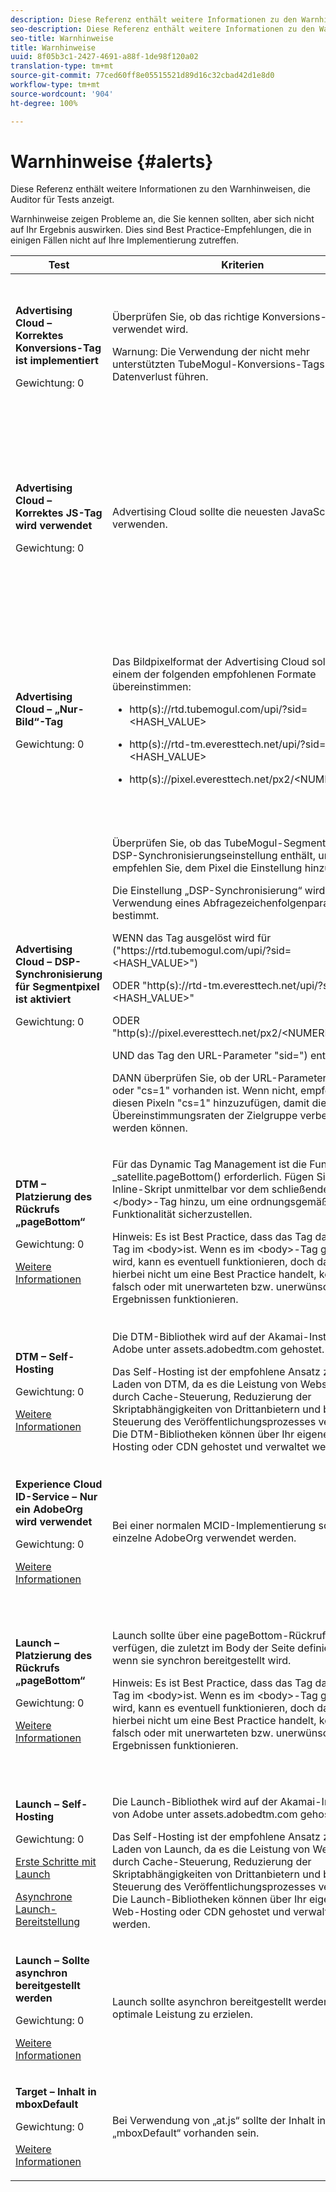 ```yaml
---
description: Diese Referenz enthält weitere Informationen zu den Warnhinweisen, die Auditor für Tests anzeigt.
seo-description: Diese Referenz enthält weitere Informationen zu den Warnhinweisen, die Auditor für Tests anzeigt.
seo-title: Warnhinweise
title: Warnhinweise
uuid: 8f05b3c1-2427-4691-a88f-1de98f120a02
translation-type: tm+mt
source-git-commit: 77ced60ff8e05515521d89d16c32cbad42d1e8d0
workflow-type: tm+mt
source-wordcount: '904'
ht-degree: 100%

---
```



# Warnhinweise {#alerts}

Diese Referenz enthält weitere Informationen zu den Warnhinweisen, die Auditor für Tests anzeigt.

Warnhinweise zeigen Probleme an, die Sie kennen sollten, aber sich nicht auf Ihr Ergebnis auswirken. Dies sind Best Practice-Empfehlungen, die in einigen Fällen nicht auf Ihre Implementierung zutreffen.

<table id="table_031432C9BB804A6F90E7FF572739E169"> 
 <thead> 
  <tr> 
   <th colname="col1" class="entry"> Test </th> 
   <th colname="col2" class="entry"> Kriterien </th> 
   <th colname="col3" class="entry"> Empfehlung </th> 
  </tr>
 </thead>
 <tbody> 
  <tr> 
   <td colname="col1"> 
    <!--
      1.0.1 
    --> <p><b>Advertising Cloud – Korrektes Konversions-Tag ist implementiert</b> </p> <p>Gewichtung: 0 </p> </td> 
   <td colname="col2"> <p>Überprüfen Sie, ob das richtige Konversions-Tag verwendet wird. </p> <p> <p>Warnung: Die Verwendung der nicht mehr unterstützten TubeMogul-Konversions-Tags kann zu Datenverlust führen. </p> </p> </td> 
   <td colname="col3"> <p>Aktualisieren Sie Ihre Konversionspixel auf die neuen „Nur-Bild“-Konversions-Tags von Advertising Cloud. </p> <p>Dies ist am einfachsten mit der Advertising Cloud Launch Extension zu erreichen. </p> </td> 
  </tr> 
  <tr> 
   <td colname="col1"> 
    <!--
      1.0.1 
    --> <p><b>Advertising Cloud – Korrektes JS-Tag wird verwendet</b> </p> <p>Gewichtung: 0 </p> </td> 
   <td colname="col2"> <p>Advertising Cloud sollte die neuesten JavaScript-Tags verwenden. </p> </td> 
   <td colname="col3"> <p>Aktualisieren Sie Ihr Advertising Cloud-JavaScript auf die neueste Version. Die Verwendung veralteter JavaScript-Versionen kann zu Funktionsverlust führen. </p> <p>Dies ist mit der Advertising Cloud Launch Extension einfacher zu erreichen. </p> </td> 
  </tr> 
  <tr> 
   <td colname="col1"> 
    <!--
      1.0.1 
    --> <p><b>Advertising Cloud – „Nur-Bild“-Tag</b> </p> <p>Gewichtung: 0 </p> </td> 
   <td colname="col2"> <p>Das Bildpixelformat der Advertising Cloud sollte mit einem der folgenden empfohlenen Formate übereinstimmen: </p> <p> 
     <ul id="ul_D85BE9C8A8654DE890E1A814E3573D86"> 
      <li id="li_E2AEDD76AC7044E8AD6AE8375858D198"> <p><span class="codeph">http(s)://rtd.tubemogul.com/upi/?sid=&lt;HASH_VALUE&gt;</span> </p> </li> 
      <li id="li_1EEFA03516BF445294B5EC5DED891758"> <p><span class="codeph">http(s)://rtd-tm.everesttech.net/upi/?sid=&lt;HASH_VALUE&gt;</span> </p> </li> 
      <li id="li_F72206B142214217BDD34356D2F3D8AD"> <p><span class="codeph">http(s)://pixel.everesttech.net/px2/&lt;NUMERIC_ID&gt;?</span> </p> </li> 
     </ul> </p> </td> 
   <td colname="col3"> <p>Aktualisieren Sie Ihre Advertising Cloud-Pixel auf die neuen „Nur-Bild“-Tags der Advertising Cloud, um sicherzustellen, dass Sie die vollständige Funktionalität der Advertising Cloud nutzen. </p> <p>Dies ist am einfachsten mit der Advertising Cloud Launch Extension zu erreichen. </p> </td> 
  </tr> 
  <tr> 
   <td colname="col1"> 
    <!--
      1.0.1 
    --> <p><b>Advertising Cloud – DSP-Synchronisierung für Segmentpixel ist aktiviert</b> </p> <p>Gewichtung: 0 </p> </td> 
   <td colname="col2"> <p>Überprüfen Sie, ob das TubeMogul-Segmentpixel eine DSP-Synchronisierungseinstellung enthält, und empfehlen Sie, dem Pixel die Einstellung hinzuzufügen. </p> <p>Die Einstellung „DSP-Synchronisierung“ wird durch die Verwendung eines Abfragezeichenfolgenparameters bestimmt. </p> <p>WENN das Tag ausgelöst wird für <span class="codeph">("https://rtd.tubemogul.com/upi/?sid=&lt;HASH_VALUE&gt;")</span> </p> <p> ODER <span class="codeph"> "http(s)://rtd-tm.everesttech.net/upi/?sid=&lt;HASH_VALUE&gt;"</span> </p> <p> ODER <span class="codeph"> "http(s)://pixel.everesttech.net/px2/&lt;NUMERIC_ID&gt;?"</span> </p> <p>UND das Tag den URL-Parameter <span class="codeph"> "sid=")</span> enthält, </p> <p>DANN überprüfen Sie, ob der URL-Parameter <span class="codeph"> "cs=0"</span> oder <span class="codeph"> "cs=1"</span> vorhanden ist. Wenn nicht, empfehlen Sie, diesen Pixeln <span class="codeph"> "cs=1"</span> hinzuzufügen, damit die Übereinstimmungsraten der Zielgruppe verbessert werden können. </p> </td> 
   <td colname="col3"> <p> Fügen Sie Ihren Advertising Cloud-Pixeln den URL-Parameter <span class="codeph"> "cs=1"</span> hinzu, damit eine DSP-Synchronisierung stattfinden kann, wodurch die Übereinstimmungsraten der Zielgruppe erhöht werden. </p> <p>Dies ist am einfachsten mit der Advertising Cloud Launch Extension zu erreichen. </p> </td> 
  </tr> 
  <tr> 
   <td colname="col1"> 
    <!--
      CAce6db25bc8c443409f0fcc5ac9d622c3 
    --> <p><b>DTM – Platzierung des Rückrufs „pageBottom“</b> </p> <p>Gewichtung: 0 </p> <p><a href="https://docs.adobe.com/content/help/de-DE/dtm/using/client-side/t-add-header-fooder-code.html" format="html" scope="external"> Weitere Informationen</a> </p> 
    <!--
      TEa9df69942f404055a64262889c8b21d3 
    --> </td> 
   <td colname="col2"> <p>Für das Dynamic Tag Management ist die Funktion <span class="codeph">_satellite.pageBottom()</span> erforderlich. Fügen Sie das Inline-Skript unmittelbar vor dem schließenden <span class="codeph"> &lt;/body&gt;</span>-Tag hinzu, um eine ordnungsgemäße DTM-Funktionalität sicherzustellen. </p> <p> <p>Hinweis: Es ist Best Practice, dass das Tag das <i>letzte</i> Tag im <span class="codeph"> &lt;body&gt;</span>ist. Wenn es im <span class="codeph"> &lt;body&gt;</span>-Tag gefunden wird, kann es eventuell funktionieren, doch da es sich hierbei nicht um eine Best Practice handelt, könnte es falsch oder mit unerwarteten bzw. unerwünschten Ergebnissen funktionieren. </p> </p> </td> 
   <td colname="col3"> <p>Fügen Sie das Inline-Skript unmittelbar vor dem schließenden <span class="codeph"> &lt;/body&gt;</span>-Tag hinzu, um eine ordnungsgemäße DTM-Funktionalität sicherzustellen. </p> </td> 
  </tr> 
  <tr> 
   <td colname="col1"> 
    <!--
      1.0.1 
    --> <p><b>DTM – Self-Hosting</b> </p> <p>Gewichtung: 0 </p> <p><a href="https://docs.adobe.com/content/help/de-DE/dtm/using/client-side/client-side-information.html" format="html" scope="external"> Weitere Informationen</a> </p> </td> 
   <td colname="col2"> <p> Die DTM-Bibliothek wird auf der Akamai-Instanz von Adobe unter <span class="filepath"> assets.adobedtm.com</span> gehostet. </p> <p> Das Self-Hosting ist der empfohlene Ansatz zum Laden von DTM, da es die Leistung von Websites durch Cache-Steuerung, Reduzierung der Skriptabhängigkeiten von Drittanbietern und bessere Steuerung des Veröffentlichungsprozesses verbessert. Die DTM-Bibliotheken können über Ihr eigenes Web-Hosting oder CDN gehostet und verwaltet werden. </p> </td> 
   <td colname="col3"> <p>Das Self-Hosting ist der empfohlene Ansatz zum Laden von DTM auf einer Seite. Obwohl DTM-Hosting über das Akamai-CDN in den meisten Fällen funktioniert, verbessert das Self-Hosting die Seitenleistung. </p> </td> 
  </tr> 
  <tr> 
   <td colname="col1"> 
    <!--
      1.0.1 
    --> <p><b> Experience Cloud ID-Service – Nur ein AdobeOrg wird verwendet</b> </p> <p>Gewichtung: 0 </p> <p><a href="https://docs.adobe.com/content/help/de-DE/id-service/using/intro/id-request.html" format="html" scope="external"> Weitere Informationen</a> </p> </td> 
   <td colname="col2"> <p>Bei einer normalen MCID-Implementierung sollte eine einzelne AdobeOrg verwendet werden. </p> </td> 
   <td colname="col3"> <p>Validieren Sie, ob für diese Implementierung mehrere AdobeOrg-IDs vorhanden sind. </p> </td> 
  </tr> 
  <tr> 
   <td colname="col1"> 
    <!--
      1.0.5 
    --> <p><b>Launch – Platzierung des Rückrufs „pageBottom“</b> </p> <p>Gewichtung: 0 </p> <p><a href="https://docs.adobe.com/content/help/de-DE/launch/using/intro/get-started/quick-start.html" format="https" scope="external"> Weitere Informationen</a> </p> 
    <!--
      TE48c499b022f545c5bccc6f8bde169685 
    --> </td> 
   <td colname="col2"> <p>Launch sollte über eine <span class="codeph">pageBottom</span>-Rückruffunktion verfügen, die zuletzt im Body der Seite definiert wird, wenn sie synchron bereitgestellt wird. </p> <p> <p>Hinweis: Es ist Best Practice, dass das Tag das <i>letzte</i> Tag im <span class="codeph"> &lt;body&gt;</span>ist. Wenn es im <span class="codeph"> &lt;body&gt;</span>-Tag gefunden wird, kann es eventuell funktionieren, doch da es sich hierbei nicht um eine Best Practice handelt, könnte es falsch oder mit unerwarteten bzw. unerwünschten Ergebnissen funktionieren. </p> </p> </td> 
   <td colname="col3"> <p>Für Launch ist die Funktion <span class="codeph"> _satellite.pageBottom()</span> für synchrone Bereitstellungen erforderlich. Fügen Sie das Inline-Skript unmittelbar vor dem schließenden <span class="codeph"> &lt;/body&gt;</span>-Tag hinzu, um eine ordnungsgemäße Launch-Funktion sicherzustellen. </p> </td> 
  </tr> 
  <tr> 
   <td colname="col1"> 
    <!--
      1.0.1 
    --> <p><b>Launch – Self-Hosting</b> </p> <p>Gewichtung: 0 </p> <p><a href="https://docs.adobe.com/content/help/de-DE/launch/using/intro/get-started/quick-start.html" format="https" scope="external"> Erste Schritte mit Launch</a> </p> <p><a href="https://docs.adobe.com/content/help/de-DE/launch/using/reference/client-side-info/asynchronous-deployment.html" format="https" scope="external"> Asynchrone Launch-Bereitstellung</a> </p> </td> 
   <td colname="col2"> <p>Die Launch-Bibliothek wird auf der Akamai-Instanz von Adobe unter <span class="filepath"> assets.adobedtm.com</span> gehostet. </p> <p>Das Self-Hosting ist der empfohlene Ansatz zum Laden von Launch, da es die Leistung von Websites durch Cache-Steuerung, Reduzierung der Skriptabhängigkeiten von Drittanbietern und bessere Steuerung des Veröffentlichungsprozesses verbessert. Die Launch-Bibliotheken können über Ihr eigenes Web-Hosting oder CDN gehostet und verwaltet werden. </p> </td> 
   <td colname="col3"> <p>Obwohl das Hosting über das Akamai CDN in den meisten Fällen funktioniert, wird empfohlen, das Self-Hosting als ersten Schritt zur Verbesserung der Seitenleistung zu implementieren. </p> </td> 
  </tr> 
  <tr> 
   <td colname="col1"> 
    <!--
      1.0.1 
    --> <p><b>Launch – Sollte asynchron bereitgestellt werden</b> </p> <p>Gewichtung: 0 </p> <p><a href="https://docs.adobe.com/content/help/de-DE/launch/using/intro/get-started/quick-start.html" format="https" scope="external"> Weitere Informationen</a> </p> </td> 
   <td colname="col2"> <p>Launch sollte asynchron bereitgestellt werden, um optimale Leistung zu erzielen. </p> </td> 
   <td colname="col3"> <p>Fügen Sie den „async“-Parameter in das Inline-Skript ein, um die ordnungsgemäße asynchrone Launch-Funktion sicherzustellen. </p> </td> 
  </tr> 
  <tr> 
   <td colname="col1"> 
    <!--
      1.0.1 
    --> <p><b> Target – Inhalt in mboxDefault</b> </p> <p>Gewichtung: 0 </p> <p><a href="https://docs.adobe.com/content/help/de-DE/target/using/implement-target/implementing-target.html" format="html" scope="external"> Weitere Informationen</a> </p> </td> 
   <td colname="col2"> <p> Bei Verwendung von „at.js“ sollte der Inhalt in „mboxDefault“ vorhanden sein. </p> </td> 
   <td colname="col3"> <p>Validieren Sie, ob der Inhalt verfügbar ist. </p> </td> 
  </tr> 
 </tbody> 
</table>

